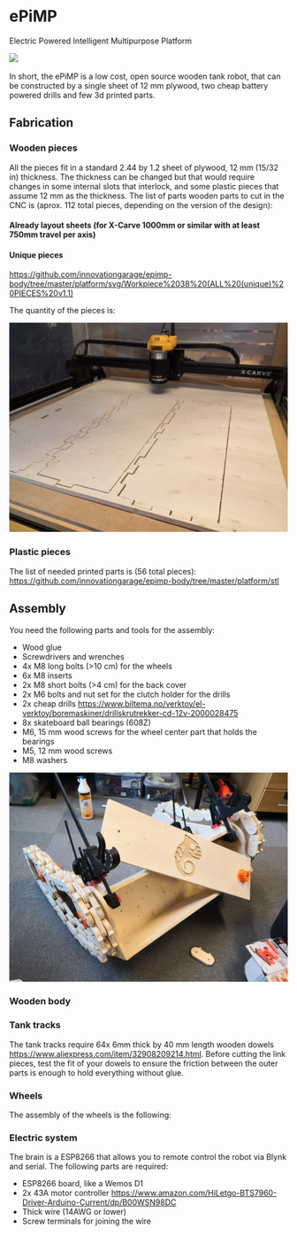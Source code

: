 # ePiMP
Electric Powered Intelligent Multipurpose Platform

![](platform/media/detection.gif)

In short, the ePiMP is a low cost, open source wooden tank robot, that can be constructed by a single sheet of 12 mm plywood, two cheap battery powered drills and few 3d printed parts.

## Fabrication

### Wooden pieces
All the pieces fit in a standard 2.44 by 1.2 sheet of plywood, 12 mm (15/32 in) thickness. The thickness can be changed but that would require changes in some internal slots that interlock, and some plastic pieces that assume 12 mm as the thickness.
The list of parts wooden parts to cut in the CNC is (aprox. 112 total pieces, depending on the version of the design):

#### Already layout sheets (for X-Carve 1000mm or similar with at least 750mm travel per axis)


#### Unique pieces
https://github.com/innovationgarage/epimp-body/tree/master/platform/svg/Workpiece%2038%20(ALL%20(unique)%20PIECES%20v1.1)

The quantity of the pieces is:

![](platform/media/cutting.jpg)

### Plastic pieces
The list of needed printed parts is (56 total pieces):
https://github.com/innovationgarage/epimp-body/tree/master/platform/stl

## Assembly
You need the following parts and tools for the assembly:
* Wood glue
* Screwdrivers and wrenches
* 4x M8 long bolts (>10 cm) for the wheels
* 6x M8 inserts
* 2x M8 short bolts (>4 cm) for the back cover
* 2x M6 bolts and nut set for the clutch holder for the drills
* 2x cheap drills https://www.biltema.no/verktoy/el-verktoy/boremaskiner/drillskrutrekker-cd-12v-2000028475
* 8x skateboard ball bearings (608Z)
* M6, 15 mm wood screws for the wheel center part that holds the bearings
* M5, 12 mm wood screws 
* M8 washers

![](platform/media/assembled.jpg)

### Wooden body

### Tank tracks
The tank tracks require 64x 6mm thick by 40 mm length wooden dowels https://www.aliexpress.com/item/32908209214.html. Before cutting the link pieces, test the fit of your dowels to ensure the friction between the outer parts is enough to hold everything without glue.

### Wheels
The assembly of the wheels is the following:

### Electric system
The brain is a ESP8266 that allows you to remote control the robot via Blynk and serial. The following parts are required:
* ESP8266 board, like a Wemos D1
* 2x 43A motor controller https://www.amazon.com/HiLetgo-BTS7960-Driver-Arduino-Current/dp/B00WSN98DC
* Thick wire (14AWG or lower)
* Screw terminals for joining the wire
